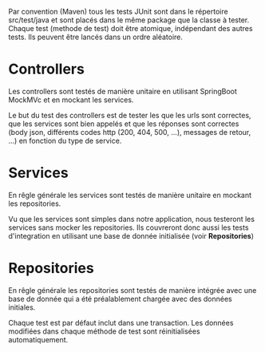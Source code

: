 Par convention (Maven) tous les tests JUnit sont dans le répertoire src/test/java et sont placés dans le même package que la classe à tester.
Chaque test (methode de test) doit être atomique, indépendant des autres tests. Ils peuvent être lancés dans un ordre aléatoire.

# **Controllers**

Les controllers sont testés de manière unitaire en utilisant SpringBoot MockMVc et en mockant les services.

Le but du test des controllers est de tester les que les urls sont correctes, que les services sont bien appelés et que les réponses sont correctes (body json, différents codes http  (200, 404, 500, ...), messages de retour, ...) en fonction du type de service.

# **Services**

En rêgle générale les services sont testés de manière unitaire en mockant les repositories.

Vu que les services sont simples dans notre application, nous testeront les services sans mocker les repositories.
Ils couvreront donc aussi les tests d'integration en utilisant une base de donnée initialisée (voir **Repositories**)

# **Repositories**

En rêgle générale les repositories sont testés de manière intégrée avec une base de donnée qui a été préalablement chargée avec des données initiales.

Chaque test est par défaut inclut dans une transaction. Les données modifiées dans chaque méthode de test sont réinitialisées automatiquement.